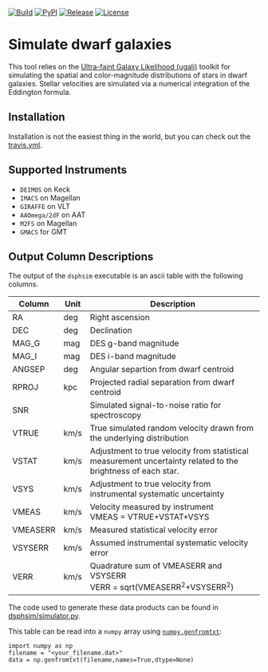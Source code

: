 [![Build](https://img.shields.io/travis/kadrlica/dsphsim.svg)](https://travis-ci.org/kadrlica/dsphsim)
[![PyPI](https://img.shields.io/pypi/v/dsphsim.svg)](https://pypi.python.org/pypi/dsphsim)
[![Release](https://img.shields.io/github/release/kadrlica/dsphsim.svg)](../../releases)
[![License](https://img.shields.io/badge/license-MIT-blue.svg)](../../)

Simulate dwarf galaxies
=======================

This tool relies on the [Ultra-faint Galaxy Likelihood (ugali)](https://github.com/DarkEnergySurvey/ugali) toolkit for simulating the spatial and color-magnitude distributions of stars in dwarf galaxies. Stellar velocities are simulated via a numerical integration of the Eddington formula.

Installation
------------

Installation is not the easiest thing in the world, but you can check out the [travis.yml](.travis.yml).

Supported Instruments
---------------------

* `DEIMOS` on Keck
* `IMACS` on Magellan
* `GIRAFFE` on VLT
* `AAOmega/2dF` on AAT
* `M2FS` on Magellan
* `GMACS` for GMT

Output Column Descriptions
---------------------------

The output of the `dsphsim` executable is an ascii table with the following columns.

| Column | Unit | Description | 
| ------ | ---- | ----------- |
| RA | deg | Right ascension |
| DEC | deg | Declination |
| MAG_G | mag | DES g-band magnitude | 
| MAG_I | mag | DES i-band magnitude |
| ANGSEP | deg | Angular separtion from dwarf centroid |
| RPROJ | kpc | Projected radial separation from dwarf centroid |
| SNR |  | Simulated signal-to-noise ratio for spectroscopy |
| VTRUE | km/s | True simulated random velocity drawn from the underlying distribution |
| VSTAT | km/s | Adjustment to true velocity from statistical measurement uncertainty related to the brightness of each star. |
| VSYS | km/s | Adjustment to true velocity from instrumental systematic uncertainty |
| VMEAS | km/s | Velocity measured by instrument <br/> VMEAS = VTRUE+VSTAT+VSYS |
| VMEASERR | km/s | Measured statistical velocity error |
| VSYSERR | km/s | Assumed instrumental systematic velocity error |
| VERR | km/s | Quadrature sum of VMEASERR and VSYSERR <br/> VERR = sqrt(VMEASERR<sup>2</sup>+VSYSERR<sup>2</sup>)|

The code used to generate these data products can be found in [dsphsim/simulator.py](dsphsim/simulator.py).

This table can be read into a `numpy` array using [`numpy.genfromtxt`](https://docs.scipy.org/doc/numpy/reference/generated/numpy.genfromtxt.html):
```
import numpy as np
filename = "<your_filename.dat>"
data = np.genfromtxt(filename,names=True,dtype=None)
```
